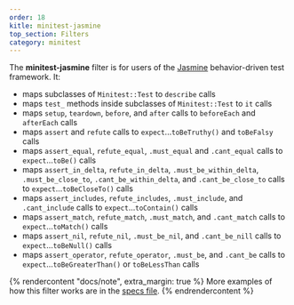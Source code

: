 ```yaml
---
order: 18
kitle: minitest-jasmine
top_section: Filters
category: minitest
---
```


The **minitest-jasmine** filter is for users of the [Jasmine](https://jasmine.github.io) behavior-driven test framework. It: 

* maps subclasses of `Minitest::Test` to `describe` calls
* maps `test_` methods inside subclasses of `Minitest::Test` to `it` calls
* maps `setup`, `teardown`, `before`, and `after` calls to `beforeEach`
  and `afterEach` calls
* maps `assert` and `refute` calls to `expect`...`toBeTruthy()` and
  `toBeFalsy` calls
* maps `assert_equal`, `refute_equal`, `.must_equal` and `.cant_equal`
  calls to `expect`...`toBe()` calls
* maps `assert_in_delta`, `refute_in_delta`, `.must_be_within_delta`,
  `.must_be_close_to`, `.cant_be_within_delta`, and `.cant_be_close_to`
  calls to `expect`...`toBeCloseTo()` calls
* maps `assert_includes`, `refute_includes`, `.must_include`, and
  `.cant_include` calls to `expect`...`toContain()` calls
* maps `assert_match`, `refute_match`, `.must_match`, and `.cant_match`
  calls to `expect`...`toMatch()` calls
* maps `assert_nil`, `refute_nil`, `.must_be_nil`, and `.cant_be_nill` calls
  to `expect`...`toBeNull()` calls
* maps `assert_operator`, `refute_operator`, `.must_be`, and `.cant_be`
    calls to `expect`...`toBeGreaterThan()` or `toBeLessThan` calls

{% rendercontent "docs/note", extra_margin: true %}
More examples of how this filter works are in the [specs file](https://github.com/ruby2js/ruby2js/blob/master/spec/minitest_jasmine_spec.rb).
{% endrendercontent %}
